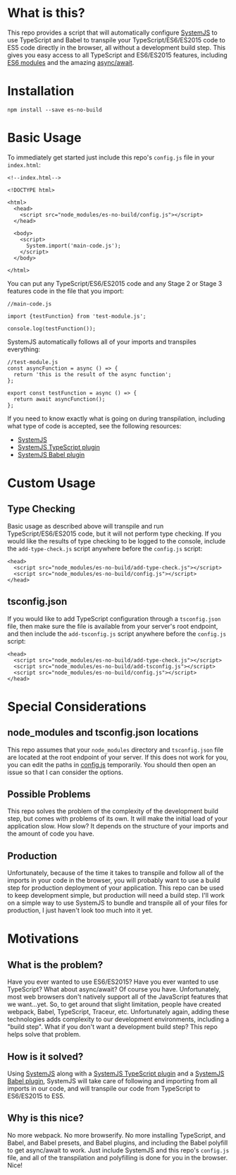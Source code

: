 # What is this?
This repo provides a script that will automatically configure [SystemJS](https://github.com/systemjs/systemjs) to use TypeScript and Babel to transpile your
TypeScript/ES6/ES2015 code to ES5 code directly in the browser, all without a development build step. This gives you easy access to all TypeScript
and ES6/ES2015 features, including [ES6 modules](http://exploringjs.com/es6/ch_modules.html) and the amazing [async/await](https://www.twilio.com/blog/2015/10/asyncawait-the-hero-javascript-deserved.html).

# Installation
```
npm install --save es-no-build
```

# Basic Usage

To immediately get started just include this repo's `config.js` file in your `index.html`:
```
<!--index.html-->

<!DOCTYPE html>

<html>
  <head>
    <script src="node_modules/es-no-build/config.js"></script>
  </head>
  
  <body>
    <script>
      System.import('main-code.js');
    </script>
  </body>

</html>
```

You can put any TypeScript/ES6/ES2015 code and any Stage 2 or Stage 3 features code in the file that you import:

```
//main-code.js

import {testFunction} from 'test-module.js';

console.log(testFunction());
```

SystemJS automatically follows all of your imports and transpiles everything:

```
//test-module.js
const asyncFunction = async () => {
  return 'this is the result of the async function';
};

export const testFunction = async () => {
  return await asyncFunction();
};
```

If you need to know exactly what is going on during transpilation, including what type of code is accepted, see the following resources:
* [SystemJS](https://github.com/systemjs/systemjs)
* [SystemJS TypeScript plugin](https://github.com/frankwallis/plugin-typescript)
* [SystemJS Babel plugin](https://github.com/systemjs/plugin-babel)

# Custom Usage

## Type Checking
Basic usage as described above will transpile and run TypeScript/ES6/ES2015 code, but it will not perform type checking. If you would like the results of type checking to be logged to the console, include the `add-type-check.js` script anywhere before the `config.js` script:

```
<head>
  <script src="node_modules/es-no-build/add-type-check.js"></script>
  <script src="node_modules/es-no-build/config.js"></script>
</head>
```

## tsconfig.json
If you would like to add TypeScript configuration through a `tsconfig.json` file, then make sure the file is available from your server's root endpoint, and then include the `add-tsconfig.js` script anywhere before the `config.js` script:

```
<head>
  <script src="node_modules/es-no-build/add-type-check.js"></script>
  <script src="node_modules/es-no-build/add-tsconfig.js"></script>
  <script src="node_modules/es-no-build/config.js"></script>
</head>
```

# Special Considerations

## node_modules and tsconfig.json locations
This repo assumes that your `node_modules` directory and `tsconfig.json` file are located at the root endpoint of your server. If this does not work for you, you can edit the paths in [config.js](https://github.com/lastmjs/es-no-build/blob/master/config.js) temporarily. You should then open an issue so that I can consider the options.

## Possible Problems
This repo solves the problem of the complexity of the development build step, but comes with problems of its own. It will make the initial load of your application slow. How slow? It depends on the structure of your imports and the amount of code you have.

## Production
Unfortunately, because of the time it takes to transpile and follow all of the imports in your code in the browser, you will probably want to use a build step for production deployment of your application. This repo can be used to keep development simple, but production will need a build step. I'll work on a simple way to use SystemJS to bundle and transpile all of your files for production, I just haven't look too much into it yet.

# Motivations

## What is the problem?
Have you ever wanted to use ES6/ES2015? Have you ever wanted to use TypeScript? What about async/await? Of course you have.
Unfortunately, most web browsers don't natively support all of the JavaScript features that we want...yet. So, to get around that 
slight limitation, people have created webpack, Babel, TypeScript, Traceur, etc. Unfortunately again, adding these technologies adds
complexity to our development environments, including a "build step". What if you don't want a development build step? This repo helps solve that problem.

## How is it solved?
Using [SystemJS](https://github.com/systemjs/systemjs) along with a [SystemJS TypeScript plugin](https://github.com/frankwallis/plugin-typescript) and a [SystemJS Babel plugin](https://github.com/systemjs/plugin-babel), SystemJS will take care of following and importing from all imports in our code, and will transpile our code from TypeScript to ES6/ES2015 to ES5.

## Why is this nice?
No more webpack. No more browserify. No more installing TypeScript, and Babel, and Babel presets, and Babel plugins, and including the Babel polyfill to get async/await to work. Just include SystemJS and this repo's `config.js` file, and all of the transpilation and polyfilling is done for you in the browser. Nice!
